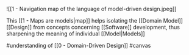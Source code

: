 ![[1 - Navigation map of the language of model-driven design.jpeg]]

This [[1 - Maps are models|map]] helps isolating the [[Domain Model]] [[Design]] from concepts concerning [[Software]] development, thus sharpening the meaning of individual [[Model|Models]]

#understanding  of [[0 - Domain-Driven Design]] #canvas